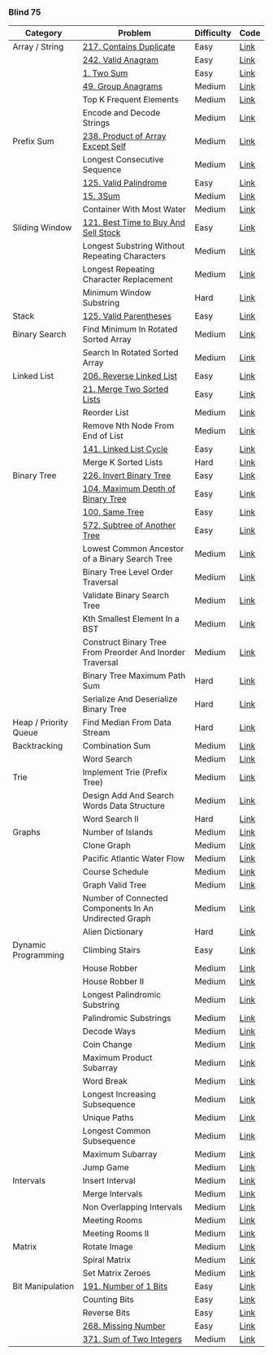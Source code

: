 ### Blind 75

| Category             | Problem                                      | Difficulty | Code                                                   |
|----------------------|----------------------------------------------|------------|--------------------------------------------------------|
| Array / String       | [217. Contains Duplicate](https://codebitwave.com/leetcode-217-contains-duplicate/)                           | Easy       | [Link](https://leetcode.com/problems/contains-duplicate) |
|                      | [242. Valid Anagram](https://codebitwave.com/leetcode-242-valid-anagram/)                                | Easy       | [Link](https://leetcode.com/problems/valid-anagram) |
|                      | [1. Two Sum](https://codebitwave.com/leetcode-1-two-sum/)                                      | Easy       | [Link](https://leetcode.com/problems/two-sum) |
|                      | [49. Group Anagrams](https://codebitwave.com/leetcode-49-group-anagrams/)                               | Medium     | [Link](https://leetcode.com/problems/group-anagrams) |
|                      | Top K Frequent Elements                      | Medium     | [Link](https://leetcode.com/problems/top-k-frequent-elements) |
|                      | Encode and Decode Strings                    | Medium     | [Link](https://leetcode.com/problems/encode-and-decode-strings) |
| Prefix Sum           | [238. Product of Array Except Self](https://codebitwave.com/leetcode-238-product-of-array-except-self/)                 | Medium     | [Link](https://leetcode.com/problems/product-of-array-except-self) |
|                      | Longest Consecutive Sequence                 | Medium     | [Link](https://leetcode.com/problems/longest-consecutive-sequence) |
|                      | [125. Valid Palindrome](https://codebitwave.com/leetcode-125-valid-palindrome/)                             | Easy       | [Link](https://leetcode.com/problems/valid-palindrome) |
|                      | [15. 3Sum](https://codebitwave.com/leetcode-15-3sum/)                                         | Medium     | [Link](https://leetcode.com/problems/3sum) |
|                      | Container With Most Water                    | Medium     | [Link](https://leetcode.com/problems/container-with-most-water) |
| Sliding Window       | [121. Best Time to Buy And Sell Stock](https://codebitwave.com/leetcode-121-best-time-to-buy-and-sell-stock/)              | Easy       | [Link](https://leetcode.com/problems/best-time-to-buy-and-sell-stock) |
|                      | Longest Substring Without Repeating Characters | Medium   | [Link](https://leetcode.com/problems/longest-substring-without-repeating-characters) |
|                      | Longest Repeating Character Replacement      | Medium     | [Link](https://leetcode.com/problems/longest-repeating-character-replacement) |
|                      | Minimum Window Substring                     | Hard       | [Link](https://leetcode.com/problems/minimum-window-substring) |
| Stack                | [125. Valid Parentheses](https://codebitwave.com/leetcode-125-valid-palindrome/)                            | Easy       | [Link](https://leetcode.com/problems/valid-parentheses) |
| Binary Search        | Find Minimum In Rotated Sorted Array         | Medium     | [Link](https://leetcode.com/problems/find-minimum-in-rotated-sorted-array) |
|                      | Search In Rotated Sorted Array               | Medium     | [Link](https://leetcode.com/problems/search-in-rotated-sorted-array) |
| Linked List          | [206. Reverse Linked List](https://codebitwave.com/leetcode-206-reverse-linked-list/)                          | Easy       | [Link](https://leetcode.com/problems/reverse-linked-list) |
|                      | [21. Merge Two Sorted Lists](https://codebitwave.com/leetcode-101-21-merge-two-sorted-lists/)                       | Easy       | [Link](https://leetcode.com/problems/merge-two-sorted-lists) |
|                      | Reorder List                                 | Medium     | [Link](https://leetcode.com/problems/reorder-list) |
|                      | Remove Nth Node From End of List             | Medium     | [Link](https://leetcode.com/problems/remove-nth-node-from-end-of-list) |
|                      | [141. Linked List Cycle](https://codebitwave.com/leetcode-141-linked-list-cycle/)                            | Easy       | [Link](https://leetcode.com/problems/linked-list-cycle) |
|                      | Merge K Sorted Lists                         | Hard       | [Link](https://leetcode.com/problems/merge-k-sorted-lists) |
| Binary Tree          | [226. Invert Binary Tree](https://codebitwave.com/leetcode-226-invert-binary-tree/)                           | Easy       | [Link](https://leetcode.com/problems/invert-binary-tree) |
|                      | [104. Maximum Depth of Binary Tree](https://codebitwave.com/leetcode-104-maximum-depth-of-binary-tree/)                 | Easy       | [Link](https://leetcode.com/problems/maximum-depth-of-binary-tree) |
|                      | [100. Same Tree](https://codebitwave.com/leetcode-100-same-tree/)                                    | Easy       | [Link](https://leetcode.com/problems/same-tree) |
|                      | [572. Subtree of Another Tree](https://codebitwave.com/leetcode-572-subtree-of-another-tree/)                      | Easy       | [Link](https://leetcode.com/problems/subtree-of-another-tree) |
|                      | Lowest Common Ancestor of a Binary Search Tree | Medium   | [Link](https://leetcode.com/problems/lowest-common-ancestor-of-a-binary-search-tree) |
|                      | Binary Tree Level Order Traversal            | Medium     | [Link](https://leetcode.com/problems/binary-tree-level-order-traversal) |
|                      | Validate Binary Search Tree                  | Medium     | [Link](https://leetcode.com/problems/validate-binary-search-tree) |
|                      | Kth Smallest Element In a BST                | Medium     | [Link](https://leetcode.com/problems/kth-smallest-element-in-a-bst) |
|                      | Construct Binary Tree From Preorder And Inorder Traversal | Medium | [Link](https://leetcode.com/problems/construct-binary-tree-from-preorder-and-inorder-traversal) |
|                      | Binary Tree Maximum Path Sum                 | Hard       | [Link](https://leetcode.com/problems/binary-tree-maximum-path-sum) |
|                      | Serialize And Deserialize Binary Tree        | Hard       | [Link](https://leetcode.com/problems/serialize-and-deserialize-binary-tree) |
| Heap / Priority Queue | Find Median From Data Stream                | Hard       | [Link](https://leetcode.com/problems/find-median-from-data-stream) |
| Backtracking         | Combination Sum                              | Medium     | [Link](https://leetcode.com/problems/combination-sum) |
|                      | Word Search                                  | Medium     | [Link](https://leetcode.com/problems/word-search) |
| Trie                 | Implement Trie (Prefix Tree)                 | Medium     | [Link](https://leetcode.com/problems/implement-trie-prefix-tree) |
|                      | Design Add And Search Words Data Structure   | Medium     | [Link](https://leetcode.com/problems/design-add-and-search-words-data-structure) |
|                      | Word Search II                               | Hard       | [Link](https://leetcode.com/problems/word-search-ii) |
| Graphs               | Number of Islands                            | Medium     | [Link](https://leetcode.com/problems/number-of-islands) |
|                      | Clone Graph                                  | Medium     | [Link](https://leetcode.com/problems/clone-graph) |
|                      | Pacific Atlantic Water Flow                  | Medium     | [Link](https://leetcode.com/problems/pacific-atlantic-water-flow) |
|                      | Course Schedule                              | Medium     | [Link](https://leetcode.com/problems/course-schedule) |
|                      | Graph Valid Tree                             | Medium     | [Link](https://leetcode.com/problems/graph-valid-tree) |
|                      | Number of Connected Components In An Undirected Graph | Medium | [Link](https://leetcode.com/problems/number-of-connected-components-in-an-undirected-graph) |
|                      | Alien Dictionary                             | Hard       | [Link](https://leetcode.com/problems/alien-dictionary) |
| Dynamic Programming  | Climbing Stairs                              | Easy       | [Link](https://leetcode.com/problems/climbing-stairs) |
|                      | House Robber                                 | Medium     | [Link](https://leetcode.com/problems/house-robber) |
|                      | House Robber II                              | Medium     | [Link](https://leetcode.com/problems/house-robber-ii) |
|                      | Longest Palindromic Substring                | Medium     | [Link](https://leetcode.com/problems/longest-palindromic-substring) |
|                      | Palindromic Substrings                       | Medium     | [Link](https://leetcode.com/problems/palindromic-substrings) |
|                      | Decode Ways                                  | Medium     | [Link](https://leetcode.com/problems/decode-ways) |
|                      | Coin Change                                  | Medium     | [Link](https://leetcode.com/problems/coin-change) |
|                      | Maximum Product Subarray                     | Medium     | [Link](https://leetcode.com/problems/maximum-product-subarray) |
|                      | Word Break                                   | Medium     | [Link](https://leetcode.com/problems/word-break) |
|                      | Longest Increasing Subsequence               | Medium     | [Link](https://leetcode.com/problems/longest-increasing-subsequence) |
|                      | Unique Paths                                 | Medium     | [Link](https://leetcode.com/problems/unique-paths) |
|                      | Longest Common Subsequence                   | Medium     | [Link](https://leetcode.com/problems/longest-common-subsequence) |
|                      | Maximum Subarray                             | Medium     | [Link](https://leetcode.com/problems/maximum-subarray) |
|                      | Jump Game                                    | Medium     | [Link](https://leetcode.com/problems/jump-game) |
| Intervals            | Insert Interval                              | Medium     | [Link](https://leetcode.com/problems/insert-interval) |
|                      | Merge Intervals                              | Medium     | [Link](https://leetcode.com/problems/merge-intervals) |
|                      | Non Overlapping Intervals                    | Medium     | [Link](https://leetcode.com/problems/non-overlapping-intervals) |
|                      | Meeting Rooms                                | Medium     | [Link](https://leetcode.com/problems/meeting-rooms) |
|                      | Meeting Rooms II                             | Medium     | [Link](https://leetcode.com/problems/meeting-rooms-ii) |
| Matrix               | Rotate Image                                 | Medium     | [Link](https://leetcode.com/problems/rotate-image) |
|                      | Spiral Matrix                                | Medium     | [Link](https://leetcode.com/problems/spiral-matrix) |
|                      | Set Matrix Zeroes                            | Medium     | [Link](https://leetcode.com/problems/set-matrix-zeroes) |
| Bit Manipulation     | [191. Number of 1 Bits](https://codebitwave.com/leetcode-191-number-of-1-bits/)                             | Easy       | [Link](https://leetcode.com/problems/number-of-1-bits) |
|                      | Counting Bits                                | Easy       | [Link](https://leetcode.com/problems/counting-bits) |
|                      | Reverse Bits                                 | Easy       | [Link](https://leetcode.com/problems/reverse-bits) |
|                      | [268. Missing Number](https://codebitwave.com/leetcode-268-missing-number/)                               | Easy       | [Link](https://leetcode.com/problems/missing-number) |
|                      | [371. Sum of Two Integers](https://codebitwave.com/leetcode-371-sum-of-two-integers/)                          | Medium       | [Link](https://leetcode.com/problems/sum-of-two-integers) |
